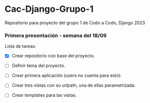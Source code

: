 # Cac-Django-Grupo-1
Repositorio para proyecto del grupo 1 de Codo a Codo, Django 2023


### Primera presentación - semana del 18/09

Lista de tareas:

- [x] Crear repositorio con base del proyecto.

- [ ] Definir tema del proyecto.

- [ ] Crear primera aplicación (users no cuenta para esto).

- [ ] Crear tres vistas con su urlpath, una de ellas parametrizada.

- [ ] Crear templates para las vistas.

